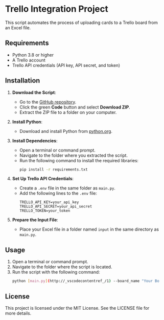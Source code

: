 # Trello Integration Project

This script automates the process of uploading cards to a Trello board from an Excel file.

## Requirements
- Python 3.8 or higher
- A Trello account
- Trello API credentials (API key, API secret, and token)

## Installation

1. **Download the Script**:
   - Go to the [GitHub repository](https://github.com/your-username/trello-integration).
   - Click the green **Code** button and select **Download ZIP**.
   - Extract the ZIP file to a folder on your computer.

2. **Install Python**:
   - Download and install Python from [python.org](https://www.python.org/).


3. **Install Dependencies**:
   - Open a terminal or command prompt.
   - Navigate to the folder where you extracted the script.
   - Run the following command to install the required libraries:
     ```bash
     pip install -r requirements.txt
     ```

4. **Set Up Trello API Credentials**:
   - Create a `.env` file in the same folder as `main.py`.
   - Add the following lines to the `.env` file:
     ```
     TRELLO_API_KEY=your_api_key
     TRELLO_API_SECRET=your_api_secret
     TRELLO_TOKEN=your_token
     ```

5. **Prepare the Input File**:
   - Place your Excel file in a folder named `input` in the same directory as `main.py`.

## Usage

1. Open a terminal or command prompt.
2. Navigate to the folder where the script is located.
3. Run the script with the following command:
   ```bash
   python [main.py](http://_vscodecontentref_/1) --board_name "Your Board Name" --list_name "Your List Name"

## License

This project is licensed under the MIT License. See the LICENSE file for more details.